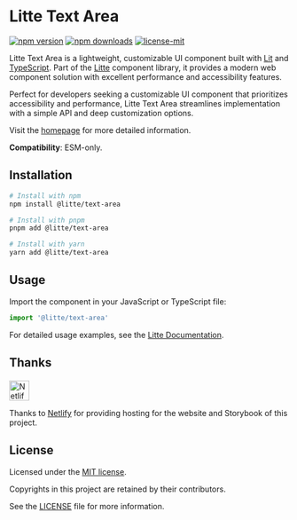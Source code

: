 # Litte Text Area

[![npm version](https://img.shields.io/npm/v/@litte/text-area)](https://www.npmjs.com/package/@litte/text-area)
[![npm downloads](https://img.shields.io/npm/dm/@litte/text-area)](https://www.npmjs.com/package/@litte/text-area)
[![license-mit](https://img.shields.io/badge/License-MIT-greens.svg)][license-mit]

Litte Text Area is a lightweight, customizable UI component built with [Lit][lit]
and [TypeScript][typescript]. Part of the [Litte][litte-homepage] component library,
it provides a modern web component solution with excellent performance and
accessibility features.

Perfect for developers seeking a customizable UI component that prioritizes accessibility and performance,
Litte Text Area streamlines implementation with a simple API and deep customization options.

Visit the [homepage][litte-homepage] for more detailed information.

**Compatibility**: ESM-only.

## Installation

```sh
# Install with npm
npm install @litte/text-area

# Install with pnpm
pnpm add @litte/text-area

# Install with yarn
yarn add @litte/text-area
```

## Usage

Import the component in your JavaScript or TypeScript file:

```ts
import '@litte/text-area'
```

For detailed usage examples, see the [Litte Documentation](https://litte.dev/docs).

## Thanks

<p align="left" style="margin-top: 20px;">
  <a href="https://www.netlify.com/?utm_source=litte&utm_medium=npmjs&utm_campaign=README" style="margin-right: 12px;">
    <img src="https://www.netlify.com/img/global/badges/netlify-color-accent.svg" alt="Netlify" height="36px" />
  </a>
</p>

Thanks to [Netlify](https://www.netlify.com/) for providing hosting for the website and Storybook of this project.

## License

Licensed under the [MIT license][license-mit].

Copyrights in this project are retained by their contributors.

See the [LICENSE][license-mit] file for more information.

[litte-homepage]: https://litte.dev
[license-mit]: https://github.com/riipandi/litte/blob/main/LICENSE
[typescript]: https://www.typescriptlang.org
[lit]: https://lit.dev
